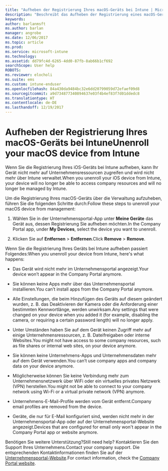 ```yaml
---
title: "Aufheben der Registrierung Ihres macOS-Geräts bei Intune | Microsoft-Dokumentation"
description: "Beschreibt das Aufheben der Registrierung eines macOS-Geräts bei Intune."
keywords: 
author: barlanmsft
ms.author: barlan
manager: angrobe
ms.date: 12/06/2017
ms.topic: article
ms.prod: 
ms.service: microsoft-intune
ms.technology: 
ms.assetid: dd79fc4d-6265-4dd0-87fb-8ab66b1cf692
searchScope: User help
ROBOTS: 
ms.reviewer: elocholi
ms.suite: ems
ms.custom: intune-enduser
ms.openlocfilehash: 84a430da9484bc32e6dd20799059d72efaef09d8
ms.sourcegitcommit: a9d734877340894637e03f4b4ef83f7d01ddedc8
ms.translationtype: HT
ms.contentlocale: de-DE
ms.lasthandoff: 12/19/2017
---
```

# <a name="unenroll-your-macos-device-from-intune"></a><span data-ttu-id="678b5-103">Aufheben der Registrierung Ihres macOS-Geräts bei Intune</span><span class="sxs-lookup"><span data-stu-id="678b5-103">Unenroll your macOS device from Intune</span></span>

<span data-ttu-id="678b5-104">Wenn Sie die Registrierung Ihres iOS-Geräts bei Intune aufheben, kann Ihr Gerät nicht mehr auf Unternehmensressourcen zugreifen und wird nicht mehr über Intune verwaltet.</span><span class="sxs-lookup"><span data-stu-id="678b5-104">When you unenroll your iOS device from Intune, your device will no longer be able to access company resources and will no longer be managed by Intune.</span></span>

<span data-ttu-id="678b5-105">Um die Registrierung Ihres macOS-Geräts über die Verwaltung aufzuheben, führen Sie die folgenden Schritte durch:</span><span class="sxs-lookup"><span data-stu-id="678b5-105">Follow these steps to unenroll your macOS device from management:</span></span>

1.  <span data-ttu-id="678b5-106">Wählen Sie in der Unternehmensportal-App unter **Meine Geräte** das Gerät aus, dessen Registrierung Sie aufheben möchten.</span><span class="sxs-lookup"><span data-stu-id="678b5-106">In the Company Portal app, under **My Devices**, select the device you want to unenroll.</span></span>

2.  <span data-ttu-id="678b5-107">Klicken Sie auf **Entfernen** > **Entfernen**.</span><span class="sxs-lookup"><span data-stu-id="678b5-107">Click  **Remove** > **Remove**.</span></span>

<span data-ttu-id="678b5-108">Wenn Sie die Registrierung Ihres Geräts bei Intune aufheben passiert Folgendes:</span><span class="sxs-lookup"><span data-stu-id="678b5-108">When you unenroll your device from Intune, here's what happens:</span></span>

-   <span data-ttu-id="678b5-109">Das Gerät wird nicht mehr im Unternehmensportal angezeigt.</span><span class="sxs-lookup"><span data-stu-id="678b5-109">Your device won’t appear in the Company Portal anymore.</span></span>

-   <span data-ttu-id="678b5-110">Sie können keine Apps mehr über das Unternehmensportal installieren.</span><span class="sxs-lookup"><span data-stu-id="678b5-110">You can’t install apps from the Company Portal anymore.</span></span>

-   <span data-ttu-id="678b5-111">Alle Einstellungen, die beim Hinzufügen des Geräts auf diesem geändert wurden, z. B. das Deaktivieren der Kamera oder die Anforderung einer bestimmten Kennwortlänge, werden unwirksam.</span><span class="sxs-lookup"><span data-stu-id="678b5-111">Any settings that were changed on your device when you added it (for example, disabling the camera, or requiring a certain password length) will no longer apply.</span></span>

-   <span data-ttu-id="678b5-112">Unter Umständen haben Sie auf dem Gerät keinen Zugriff mehr auf einige Unternehmensressourcen, z. B. Dateifreigaben oder interne Websites.</span><span class="sxs-lookup"><span data-stu-id="678b5-112">You might not have access to some company resources, such as file shares or internal web sites, on your device anymore.</span></span>

-   <span data-ttu-id="678b5-113">Sie können keine Unternehmens-Apps und Unternehmensdaten mehr auf dem Gerät verwenden.</span><span class="sxs-lookup"><span data-stu-id="678b5-113">You can’t use company apps and company data on your device anymore.</span></span>

-   <span data-ttu-id="678b5-114">Möglicherweise können Sie keine Verbindung mehr zum Unternehmensnetzwerk über WiFi oder ein virtuelles privates Netzwerk (VPN) herstellen.</span><span class="sxs-lookup"><span data-stu-id="678b5-114">You might not be able to connect to your company network using Wi-Fi or a virtual private network (VPN) anymore.</span></span>

-   <span data-ttu-id="678b5-115">Unternehmens-E-Mail-Profile werden vom Gerät entfernt.</span><span class="sxs-lookup"><span data-stu-id="678b5-115">Company email profiles are removed from the device.</span></span>

-   <span data-ttu-id="678b5-116">Geräte, die nur für E-Mail konfiguriert sind, werden nicht mehr in der Unternehmensportal-App oder auf der Unternehmensportal-Website angezeigt.</span><span class="sxs-lookup"><span data-stu-id="678b5-116">Devices that are configured for email only won't appear in the Company Portal app or website anymore.</span></span>

<span data-ttu-id="678b5-117">Benötigen Sie weitere Unterstützung?</span><span class="sxs-lookup"><span data-stu-id="678b5-117">Still need help?</span></span> <span data-ttu-id="678b5-118">Kontaktieren Sie den Support Ihres Unternehmens.</span><span class="sxs-lookup"><span data-stu-id="678b5-118">Contact your company support.</span></span> <span data-ttu-id="678b5-119">Die entsprechenden Kontaktinformationen finden Sie auf der [Unternehmensportal-Website](https://portal.manage.microsoft.com#HelpDeskDialog).</span><span class="sxs-lookup"><span data-stu-id="678b5-119">For contact information, check the [Company Portal website](https://portal.manage.microsoft.com#HelpDeskDialog).</span></span>
